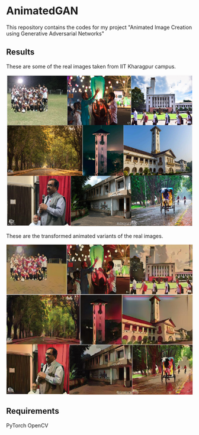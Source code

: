# AnimatedGAN

This repository contains the codes for my project "Animated Image Creation using Generative Adversarial Networks"

## Results

These are some of the real images taken from IIT Kharagpur campus.

![Real Images](real_images/real_overall_result.png)

These are the transformed animated variants of the real images.

![Generated Images](test_output/gen_overall_result.png)


## Requirements
PyTorch
OpenCV
